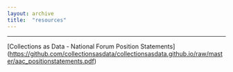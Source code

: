 ```yaml
---
layout: archive
title:  "resources"
---
```

---
[Collections as Data - National Forum Position Statements] (https://github.com/collectionsasdata/collectionsasdata.github.io/raw/master/aac_positionstatements.pdf)
